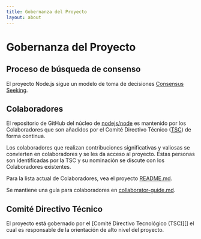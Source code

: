 ```yaml
---
title: Gobernanza del Proyecto
layout: about
---
```


# Gobernanza del Proyecto

## Proceso de búsqueda de consenso

El proyecto Node.js sigue un modelo de toma de decisiones [Consensus Seeking][].

## Colaboradores

El repositorio de GitHub del núcleo de [nodejs/node][] es mantenido por los Colaboradores
que son añadidos por el Comité Directivo Técnico ([TSC][]) de forma continua.

Los colaboradores que realizan contribuciones significativas y valiosas se convierten en colaboradores
y se les da acceso al proyecto. Estas personas son identificadas por la
TSC y su nominación se discute con los Colaboradores existentes.

Para la lista actual de Colaboradores, vea el proyecto [README.md][].

Se mantiene una guía para colaboradores en [collaborator-guide.md][].

## Comité Directivo Técnico

El proyecto está gobernado por el \[Comité Directivo Tecnológico (TSC)]\[]
el cual es responsable de la orientación de alto nivel del proyecto.

[consensus seeking]: <https://es.wikipedia.org/wiki/Consenso seeking_decision>
[readme.md]: https://github.com/nodejs/node/blob/main/README.md#current-project-team-members
[tsc]: https://github.com/nodejs/TSC
[technical steering committee (tsc)]: https://github.com/nodejs/TSC/blob/main/TSC-Charter.md
[collaborator-guide.md]: https://github.com/nodejs/node/blob/main/doc/contributing/collaborator-guide.md
[nodejs/node]: https://github.com/nodejs/node
